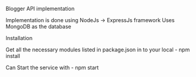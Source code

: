 Blogger API implementation

Implementation is done using NodeJs -> ExpressJs framework
Uses MongoDB as the database

Installation

Get all the necessary modules listed in package.json in to your local
    - npm install

Can Start the service with 
    - npm start
